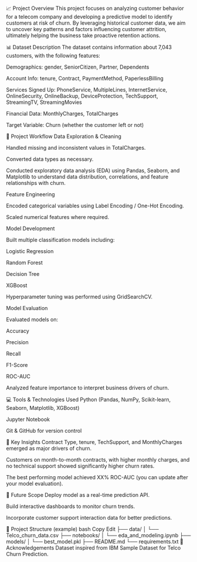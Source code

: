 📈 Project Overview
This project focuses on analyzing customer behavior for a telecom company and developing a predictive model to identify customers at risk of churn. By leveraging historical customer data, we aim to uncover key patterns and factors influencing customer attrition, ultimately helping the business take proactive retention actions.

📊 Dataset Description
The dataset contains information about 7,043 customers, with the following features:

Demographics: gender, SeniorCitizen, Partner, Dependents

Account Info: tenure, Contract, PaymentMethod, PaperlessBilling

Services Signed Up: PhoneService, MultipleLines, InternetService, OnlineSecurity, OnlineBackup, DeviceProtection, TechSupport, StreamingTV, StreamingMovies

Financial Data: MonthlyCharges, TotalCharges

Target Variable: Churn (whether the customer left or not)

🔧 Project Workflow
Data Exploration & Cleaning

Handled missing and inconsistent values in TotalCharges.

Converted data types as necessary.

Conducted exploratory data analysis (EDA) using Pandas, Seaborn, and Matplotlib to understand data distribution, correlations, and feature relationships with churn.

Feature Engineering

Encoded categorical variables using Label Encoding / One-Hot Encoding.

Scaled numerical features where required.

Model Development

Built multiple classification models including:

Logistic Regression

Random Forest

Decision Tree

XGBoost

Hyperparameter tuning was performed using GridSearchCV.

Model Evaluation

Evaluated models on:

Accuracy

Precision

Recall

F1-Score

ROC-AUC

Analyzed feature importance to interpret business drivers of churn.

💻 Tools & Technologies Used
Python (Pandas, NumPy, Scikit-learn, Seaborn, Matplotlib, XGBoost)

Jupyter Notebook

Git & GitHub for version control

🔑 Key Insights
Contract Type, tenure, TechSupport, and MonthlyCharges emerged as major drivers of churn.

Customers on month-to-month contracts, with higher monthly charges, and no technical support showed significantly higher churn rates.

The best performing model achieved XX% ROC-AUC (you can update after your model evaluation).

🚀 Future Scope
Deploy model as a real-time prediction API.

Build interactive dashboards to monitor churn trends.

Incorporate customer support interaction data for better predictions.

📂 Project Structure (example)
bash
Copy
Edit
├── data/
│   └── Telco_churn_data.csv
├── notebooks/
│   └── eda_and_modeling.ipynb
├── models/
│   └── best_model.pkl
├── README.md
└── requirements.txt
🙏 Acknowledgements
Dataset inspired from IBM Sample Dataset for Telco Churn Prediction.
